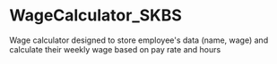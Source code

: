 # WageCalculator_SKBS

Wage calculator designed to store employee&#39;s data (name, wage) and calculate their weekly wage based on pay rate and hours